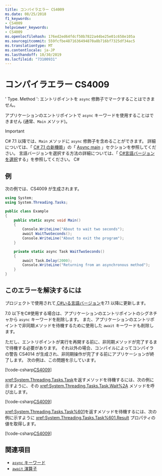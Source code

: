 ```yaml
---
title: コンパイラエラー CS4009
ms.date: 08/25/2018
f1_keywords:
- CS4009
helpviewer_keywords:
- CS4009
ms.openlocfilehash: 176ed2ed64fdcf50b7822a44be25e01c658e105a
ms.sourcegitcommit: 559fcfbe4871636494870a8b716bf7325df34ac5
ms.translationtype: MT
ms.contentlocale: ja-JP
ms.lasthandoff: 10/30/2019
ms.locfileid: "73100931"
---
```

# <a name="compiler-error-cs4009"></a>コンパイラエラー CS4009

' Type. Method ': エントリポイントを `async` 修飾子でマークすることはできません。

アプリケーションのエントリポイントで `async` キーワードを使用することはできません (通常、`Main` メソッド)。

> [!IMPORTANT]
> C# 7.1 以降では、`Main` メソッドに `async` 修飾子を含めることができます。 詳細については、「 [ C# 7.1 の新機能](../whats-new/csharp-7-1.md)」の「 [Async main](../whats-new/csharp-7-1.md#async-main) 」セクションを参照してください。 言語バージョンを選択する方法の詳細については、「 [ C#言語バージョンを選択](../language-reference/configure-language-version.md)する」を参照してください。 C#

## <a name="example"></a>例

次の例では、CS4009 が生成されます。

```csharp
using System;
using System.Threading.Tasks;

public class Example
{
    public static async void Main()
    {
        Console.WriteLine("About to wait two seconds");
        await WaitTwoSeconds();
        Console.WriteLine("About to exit the program");
    }

    private static async Task WaitTwoSeconds()
    {
        await Task.Delay(2000);
        Console.WriteLine("Returning from an asynchronous method");
    } 
}
```

## <a name="to-correct-this-error"></a>このエラーを解決するには

プロジェクトで使用されて[ C#いる言語バージョン](../language-reference/configure-language-version.md)を7.1 以降に更新します。

7\.0 以下をC#使用する場合は、アプリケーションのエントリポイントのシグネチャから `async` キーワードを削除します。 また、アプリケーションのエントリポイントで非同期メソッドを待機するために使用した `await` キーワードも削除します。 

ただし、エントリポイントが実行を再開する前に、非同期メソッドが完了するまで待機する必要があります。 それ以外の場合、コンパイルによってコンパイラの警告 CS4014 が生成され、非同期操作が完了する前にアプリケーションが終了します。 次の例は、この問題を示しています。

[!code-csharp[CS4009](~/samples/snippets/csharp/misc/cs4009-1.cs)]

<xref:System.Threading.Tasks.Task>を返すメソッドを待機するには、次の例に示すように、その <xref:System.Threading.Tasks.Task.Wait%2A> メソッドを呼び出します。

[!code-csharp[CS4009](~/samples/snippets/csharp/misc/cs4009-2.cs)]

<xref:System.Threading.Tasks.Task%601>を返すメソッドを待機するには、次の例に示すように <xref:System.Threading.Tasks.Task%601.Result> プロパティの値を取得します。

[!code-csharp[CS4009](~/samples/snippets/csharp/misc/cs4009-3.cs)]

## <a name="see-also"></a>関連項目

- [`async` キーワード](../language-reference/keywords/async.md)
- [`await` 演算子](../language-reference/operators/await.md)
